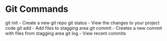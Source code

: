 # Git Commands

git init - Create a new git repo
git status - View the changes to your project code
git add - Add files to stagging area
git commit - Creates a new commit with files from stagging area
git log - View recent commits